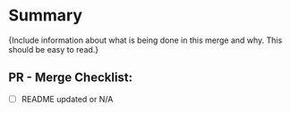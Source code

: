 # Summary
  {Include information about what is being done in this merge and why. This should be easy to read.}

## PR - Merge Checklist:
- [ ] README updated or N/A
